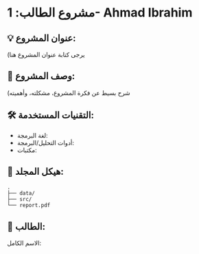 # مشروع الطالب: 1- Ahmad Ibrahim

## 💡 عنوان المشروع:
(يرجى كتابة عنوان المشروع هنا

## 📝 وصف المشروع:
(شرح بسيط عن فكرة المشروع، مشكلته، وأهميته

## 🛠️ التقنيات المستخدمة:
- لغة البرمجة:
- أدوات التحليل/البرمجة:
- مكتبات:

## 📁 هيكل المجلد:
```plaintext
.
├── data/
├── src/
└── report.pdf
```

## 👤 الطالب:
الاسم الكامل:  
